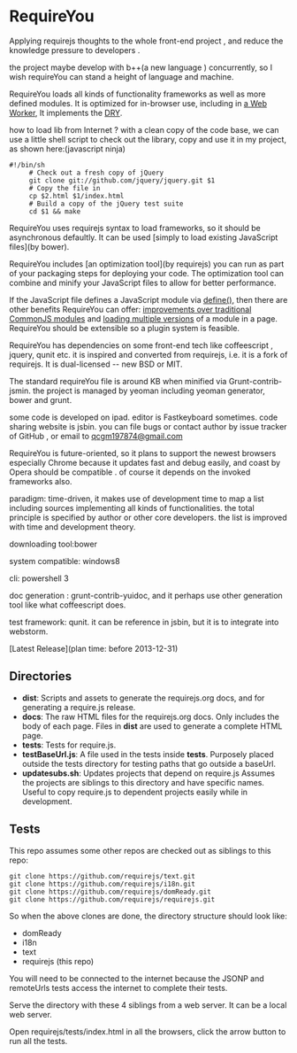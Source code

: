 # RequireYou

Applying requirejs thoughts to the whole front-end project , and reduce the knowledge pressure to developers .

the project maybe develop with b++(a new language ) concurrently, so I wish requireYou can stand a height of language and machine.

RequireYou loads all kinds of functionality frameworks as well as more defined modules. It is
optimized for in-browser use, including in
[a Web Worker](http://requirejs.org/docs/api.html#webworker), It implements the
[DRY](https://en.wikipedia.org/wiki/Don't_repeat_yourself).

how to load lib from Internet ? with a clean copy of the code base, we can use a little shell script to check out the library, copy and use it in my project, as shown here:(javascript ninja)

    #!/bin/sh
         # Check out a fresh copy of jQuery
         git clone git://github.com/jquery/jquery.git $1
         # Copy the file in
         cp $2.html $1/index.html
         # Build a copy of the jQuery test suite
         cd $1 && make

RequireYou uses requirejs syntax to load frameworks, so it should be asynchronous defaultly. It can be used
[simply to load existing JavaScript files](by bower).

RequireYou includes [an optimization tool](by requirejs)
you can run as part of your packaging steps for deploying your code. The
optimization tool can combine and minify your JavaScript files to allow for
better performance.

If the JavaScript file defines a JavaScript module via
[define()](http://requirejs.org/docs/api.html#define), then there are other benefits
RequireYou can offer: [improvements over traditional CommonJS modules](http://requirejs.org/docs/commonjs.html)
and [loading multiple versions](http://requirejs.org/docs/api.html#multiversion)
of a module in a page. RequireYou should be extensible so a plugin system is feasible.

RequireYou has dependencies on some front-end tech like coffeescript , jquery, qunit etc. it is inspired and converted from requirejs, i.e. it is a fork of requirejs.
It is dual-licensed -- new BSD or MIT.

The standard requireYou file is around KB when minified via Grunt-contrib-jsmin. the project is managed by yeoman including yeoman generator, bower and grunt.

some code is developed on ipad. editor is Fastkeyboard sometimes. code sharing website is jsbin. you can file bugs or contact author by issue tracker of GitHub , or email to qcgm197874@gmail.com 

RequireYou is future-oriented, so it plans to support the newest browsers especially Chrome because it updates fast and debug easily, and coast by Opera should be compatible . of course it depends on the invoked frameworks also.

paradigm: time-driven, it makes use of development time to map a list including sources implementing all kinds of functionalities. the total principle is specified by author or other core developers. the list is improved with time and development theory.

downloading tool:bower

system compatible: windows8

cli: powershell 3

doc generation : grunt-contrib-yuidoc, and it perhaps use other generation tool like what coffeescript does.

test framework: qunit. it can be reference in jsbin, but it is to integrate into webstorm.

[Latest Release](plan time: before 2013-12-31)

## Directories

* **dist**: Scripts and assets to generate the requirejs.org docs, and for
generating a require.js release.
* **docs**: The raw HTML files for the requirejs.org docs. Only includes the
body of each page. Files in **dist** are used to generate a complete HTML page.
* **tests**: Tests for require.js.
* **testBaseUrl.js**: A file used in the tests inside **tests**. Purposely
placed outside the tests directory for testing paths that go outside a baseUrl.
* **updatesubs.sh**: Updates projects that depend on require.js Assumes the
projects are siblings to this directory and have specific names. Useful to
copy require.js to dependent projects easily while in development.

## Tests

This repo assumes some other repos are checked out as siblings to this repo:

    git clone https://github.com/requirejs/text.git
    git clone https://github.com/requirejs/i18n.git
    git clone https://github.com/requirejs/domReady.git
    git clone https://github.com/requirejs/requirejs.git

So when the above clones are done, the directory structure should look like:

* domReady
* i18n
* text
* requirejs (this repo)

You will need to be connected to the internet because the JSONP and
remoteUrls tests access the internet to complete their tests.

Serve the directory with these 4 siblings from a web server. It can be a local web server.

Open requirejs/tests/index.html in all the browsers, click the arrow button to run all
the tests.
